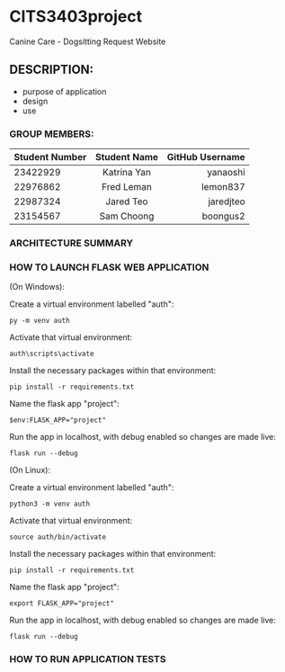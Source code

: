 # CITS3403project

Canine Care - Dogsitting Request Website

## DESCRIPTION:

- purpose of application
- design
- use

### GROUP MEMBERS:

| Student Number | Student Name | GitHub Username |
| :------------- | :----------: | --------------: |
| 23422929       | Katrina Yan  |        yanaoshi |
| 22976862       |  Fred Leman  |        lemon837 |
| 22987324       |  Jared Teo   |       jaredjteo |
| 23154567       |  Sam Choong  |        boongus2 |

### ARCHITECTURE SUMMARY

### HOW TO LAUNCH FLASK WEB APPLICATION

(On Windows):

Create a virtual environment labelled "auth":
```
py -m venv auth 
```
Activate that virtual environment:
```
auth\scripts\activate
```
Install the necessary packages within that environment:
```
pip install -r requirements.txt
```
Name the flask app "project":
```
$env:FLASK_APP="project"
```
Run the app in localhost, with debug enabled so changes are made live:
```
flask run --debug
```


(On Linux):

Create a virtual environment labelled "auth":
```
python3 -m venv auth 
```
Activate that virtual environment:
```
source auth/bin/activate
```
Install the necessary packages within that environment:
```
pip install -r requirements.txt
```
Name the flask app "project":
```
export FLASK_APP="project"
```
Run the app in localhost, with debug enabled so changes are made live:
```
flask run --debug
```



### HOW TO RUN APPLICATION TESTS
